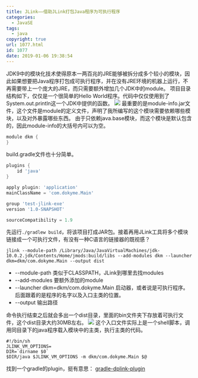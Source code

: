 ```yaml
---
title: JLink——借助JLink打包Java程序为可执行程序
categories:
  - JavaSE
tags:
  - java
copyright: true
url: 1077.html
id: 1077
date: 2019-01-06 19:38:54
---
```


JDK9中的模块化技术使得原本一两百兆的JRE能够被拆分成多个较小的模块，因此如果想要把Java程序打包成可执行程序，并在没有JRE环境的机器上运行，不再需要带上一个庞大的JRE，而只需要额外增加几个JDK中的module。 项目目录结构如下，仅仅是一个很简单的Hello World程序。代码中仅仅使用到了System.out.println这一个JDK中提供的函数。 ![](https://kherrisanbucketone.oss-cn-shanghai.aliyuncs.com/b6fc620903896d3ef034f5bed269fcaa.png) 最重要的是module-info.jar文件，这个文件是module的定义文件，声明了我所编写的这个模块需要依赖哪些模块，以及对外暴露哪些东西。 由于只依赖java.base模块，而这个模块是默认包含的，因此module-info的大括号内可以为空。

<!-- more -->

```java
module dkm {
}

```

build.gradle文件也十分简单。

```groovy
plugins {
    id 'java'
}

apply plugin: 'application'
mainClassName = 'com.dokyme.Main'

group 'test-jlink-exe'
version '1.0-SNAPSHOT'

sourceCompatibility = 1.9

```

先运行`./gradlew build`，将该项目打成JAR包。接着再用JLink工具将多个模块链接成一个可执行文件，有没有一种C语言的链接器的既视感？

```
jlink --module-path /Library/Java/JavaVirtualMachines/jdk-10.0.2.jdk/Contents/Home/jmods:build/libs --add-modules dkm --launcher dkm=dkm/com.dokyme.Main --output dist 

```

*   --module-path 类似于CLASSPATH，JLink到哪里去找modules
*   --add-modules 要额外添加的module
*   --launcher dkm=dkm/com.dokyme.Main 启动器，或者说是可执行程序。后面跟着的是程序的名字以及入口主类的位置。
*   --output 输出路径

命令执行结束之后就会多出一个dist目录，里面的bin文件夹下存放着可执行文件，这个dist目录大约30MB左右。 ![](https://kherrisanbucketone.oss-cn-shanghai.aliyuncs.com/321c50d9e9ddc4d5a698214ac400d572.png) 这个入口文件实际上是一个shell脚本，调用同目录下的java程序载入模块中的主类，执行主类的代码。

```
#!/bin/sh
JLINK_VM_OPTIONS=
DIR=`dirname $0`
$DIR/java $JLINK_VM_OPTIONS -m dkm/com.dokyme.Main $@

```

找到一个gradle的plugin，挺有意思： [gradle-dplink-plugin](https://github.com/alkimiapps/gradle-dplink-plugin)